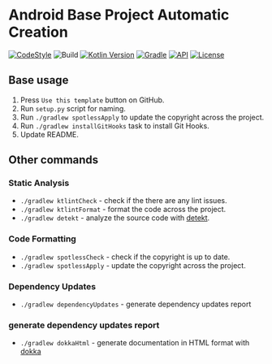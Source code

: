 # Android Base Project Automatic Creation

[![CodeStyle](https://img.shields.io/badge/code%20style-%E2%9D%A4-FF4081.svg)](https://ktlint.github.io/)
![Build](https://github.com/po4yka/base-android-project/workflows/BuildAndroidApp/badge.svg)
[![Kotlin Version](https://img.shields.io/badge/kotlin-1.5.10-blue.svg)](http://kotlinlang.org/)
[![Gradle](https://img.shields.io/badge/gradle-7.1.1-blue.svg)](https://lv.binarybabel.org/catalog/gradle/latest)
[![API](https://img.shields.io/badge/API-23%2B-blue.svg)](https://android-arsenal.com/api?level=23)
[![License](https://img.shields.io/badge/License-Apache%202.0-lightgrey.svg)](http://www.apache.org/licenses/LICENSE-2.0)

## Base usage

1. Press `Use this template` button on GitHub.
2. Run `setup.py` script for naming.
3. Run `./gradlew spotlessApply` to update the copyright across the project.
4. Run `./gradlew installGitHooks` task to install Git Hooks.
5. Update README.

## Other commands

### Static Analysis

* `./gradlew ktlintCheck` - check if the there are any lint issues.
* `./gradlew ktlintFormat` - format the code across the project.
* `./gradlew detekt` - analyze the source code with [detekt](https://github.com/detekt/detekt).

### Code Formatting

* `./gradlew spotlessCheck` - check if the copyright is up to date.
* `./gradlew spotlessApply` - update the copyright across the project.

### Dependency Updates

* `./gradlew dependencyUpdates` - generate dependency updates report

### generate dependency updates report

* `./gradlew dokkaHtml` - generate documentation in HTML format with [dokka](https://github.com/Kotlin/dokka)
